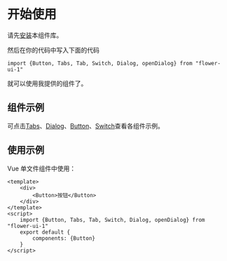 # 开始使用
请先[安装](#/doc/install)本组件库。

然后在你的代码中写入下面的代码

```
import {Button, Tabs, Tab, Switch, Dialog, openDialog} from "flower-ui-1"
```

就可以使用我提供的组件了。

## 组件示例
可点击[Tabs](#/doc/tabs)、[Dialog](#/doc/dialog)、[Button](#/doc/button)、[Switch](#/doc/switch)查看各组件示例。

## 使用示例

Vue 单文件组件中使用：

```
<template>
    <div>
        <Button>按钮</Button>
    </div>
</template>
<script>
    import {Button, Tabs, Tab, Switch, Dialog, openDialog} from "flower-ui-1"
    export default {
        components: {Button}
    }
</script>
    
```